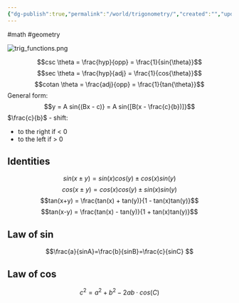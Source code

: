 ```yaml
---
{"dg-publish":true,"permalink":"/world/trigonometry/","created":"","updated":""}
---
```


#math #geometry  

![trig_functions.png](/img/user/Files/trig_functions.png)

$$csc \theta = \frac{hyp}{opp} = \frac{1}{sin{\theta}}$$
$$sec \theta = \frac{hyp}{adj} = \frac{1}{cos{\theta}}$$
$$cotan \theta = \frac{adj}{opp} = \frac{1}{tan{\theta}}$$
General form:
$$y = A sin{(Bx - c)} = A sin{[B(x - \frac{c}{b})]}$$
$\frac{c}{b}$ - shift:
- to the right if < 0
- to the left if > 0

## Identities

$$sin(x \pm y)=sin(x)cos(y) \pm cos(x)sin(y)$$
$$cos(x \pm y) = cos(x)cos(y) \pm sin(x)sin(y)$$
$$tan(x+y) = \frac{tan(x) + tan(y)}{1 - tan(x)tan(y)}$$
$$tan(x-y) = \frac{tan(x) - tan(y)}{1 + tan(x)tan(y)}$$
## Law of sin

$$\frac{a}{sinA}=\frac{b}{sinB}=\frac{c}{sinC} $$
## Law of cos
 
$$c^2=a^2+b^2-2ab \cdot cos(C)$$
